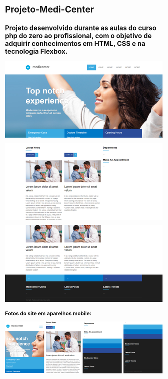 # Projeto-Medi-Center
## Projeto desenvolvido durante as aulas do curso php do zero ao profissional, com o objetivo de adquirir conhecimentos em HTML, CSS e na tecnologia Flexbox.

![medi_center](https://github.com/Favero84/Projeto-Medi-Center/blob/master/medi_center01.png)

![medi_center](https://github.com/Favero84/Projeto-Medi-Center/blob/master/medi_center02.png)

![medi_center](https://github.com/Favero84/Projeto-Medi-Center/blob/master/medi_center03.png)

### Fotos do site em aparelhos mobile:

![medi_center](https://github.com/Favero84/Projeto-Medi-Center/blob/master/medi_center04.png)
